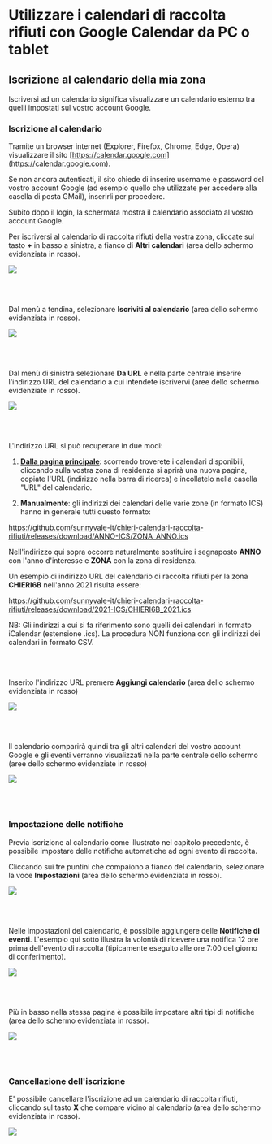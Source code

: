 # Utilizzare i calendari di raccolta rifiuti con Google Calendar da PC o tablet

## Iscrizione al calendario della mia zona

Iscriversi ad un calendario significa visualizzare un calendario esterno tra quelli impostati sul vostro account Google.

### Iscrizione al calendario

Tramite un browser internet (Explorer, Firefox, Chrome, Edge, Opera) visualizzare il sito [https://calendar.google.com](https://calendar.google.com).

Se non ancora autenticati, il sito chiede di inserire username e password del vostro account Google (ad esempio quello che utilizzate per accedere alla casella di posta GMail), inserirli per procedere.

Subito dopo il login, la schermata mostra il calendario associato al vostro account Google.

Per iscriversi al calendario di raccolta rifiuti della vostra zona, cliccate sul tasto **+** in basso a sinistra, a fianco di **Altri calendari** (area dello schermo evidenziata in rosso).

<kbd>
  <img src="img/0.png">
</kbd>

<br/><br/>

Dal menù a tendina, selezionare **Iscriviti al calendario** (area dello schermo evidenziata in rosso).

<kbd>
  <img src="img/1.png">
</kbd>

<br/><br/>

Dal menù di sinistra selezionare **Da URL** e nella parte centrale inserire l'indirizzo URL del calendario a cui intendete iscrivervi (aree dello schermo evidenziate in rosso).

<kbd>
  <img src="img/2.png">
</kbd>

<br/><br/>

L'indirizzo URL si può recuperare in due modi: 

1. [**Dalla pagina principale**](https://github.com/sunnyvale-it/chieri-calendari-raccolta-rifiuti): scorrendo troverete i calendari disponibili, cliccando sulla vostra zona di residenza si aprirà una nuova pagina, copiate l'URL (indirizzo nella barra di ricerca) e incollatelo nella casella "URL" del calendario.

2. **Manualmente**: gli indirizzi dei calendari delle varie zone (in formato ICS) hanno in generale tutti questo formato:

https://github.com/sunnyvale-it/chieri-calendari-raccolta-rifiuti/releases/download/ANNO-ICS/ZONA_ANNO.ics

Nell'indirizzo qui sopra occorre naturalmente sostituire i segnaposto **ANNO** con l'anno d'interesse e **ZONA** con la zona di residenza.

Un esempio di indirizzo URL del calendario di raccolta rifiuti per la zona **CHIERI6B** nell'anno 2021 risulta essere:

https://github.com/sunnyvale-it/chieri-calendari-raccolta-rifiuti/releases/download/2021-ICS/CHIERI6B_2021.ics

NB: Gli indirizzi a cui si fa riferimento sono quelli dei calendari in formato iCalendar (estensione .ics). La procedura NON funziona con gli indirizzi dei calendari in formato CSV.

<br/><br/>

Inserito l'indirizzo URL premere **Aggiungi calendario** (area dello schermo evidenziata in rosso)

<kbd>
  <img src="img/3.png">
</kbd>

<br/><br/>

Il calendario comparirà quindi tra gli altri calendari del vostro account Google e gli eventi verranno visualizzati nella parte centrale dello schermo (aree dello schermo evidenziate in rosso)

<kbd>
  <img src="img/4.png">
</kbd>

<br/><br/>

### Impostazione delle notifiche

Previa iscrizione al calendario come illustrato nel capitolo precedente, è possibile impostare delle notifiche automatiche ad ogni evento di raccolta.

Cliccando sui tre puntini che compaiono a fianco del calendario, selezionare la voce **Impostazioni** (area dello schermo evidenziata in rosso).

<kbd>
  <img src="img/5.png">
</kbd>

<br/><br/>

Nelle impostazioni del calendario, è possibile aggiungere delle **Notifiche di eventi**. L'esempio qui sotto illustra la volontà di ricevere una notifica 12 ore prima dell'evento di raccolta (tipicamente eseguito alle ore 7:00 del giorno di conferimento).

<kbd>
  <img src="img/6.png">
</kbd>

<br/><br/>

Più in basso nella stessa pagina è possibile impostare altri tipi di notifiche (area dello schermo evidenziata in rosso).

<kbd>
  <img src="img/7.png">
</kbd>

<br/><br/>

### Cancellazione dell'iscrizione

E' possibile cancellare l'iscrizione ad un calendario di raccolta rifiuti, cliccando sul tasto **X** che compare vicino al calendario (area dello schermo evidenziata in rosso).

<kbd>
  <img src="img/8.png">
</kbd>

<br/><br/>